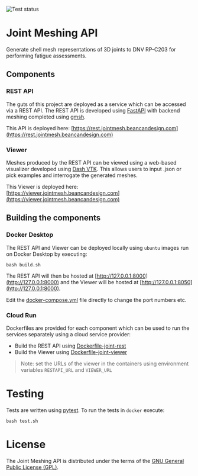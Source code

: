 ![Test status](https://github.com/thisistheplace/joint_model/actions/workflows/test.yml/badge.svg?event=push)

# Joint Meshing API
Generate shell mesh representations of 3D joints to DNV RP-C203 for performing fatigue assessments.

## Components
### REST API
The guts of this project are deployed as a service which can be accessed via a REST API. The REST API
is developed using [FastAPI](https://fastapi.tiangolo.com) with backend meshing completed using [gmsh](https://gmsh.info).

This API is deployed here: [https://rest.jointmesh.beancandesign.com](https://rest.jointmesh.beancandesign.com)

### Viewer
Meshes produced by the REST API can be viewed using a web-based visualizer developed using [Dash VTK](https://dash.plotly.com/vtk). This allows users to input .json or pick examples and interrogate the
generated meshes.

This Viewer is deployed here: [https://viewer.jointmesh.beancandesign.com](https://viewer.jointmesh.beancandesign.com)

## Building the components
### Docker Desktop
The REST API and Viewer can be deployed locally using `ubuntu` images run on Docker Desktop by executing:

```
bash build.sh
```

The REST API will then be hosted at [http://127.0.0.1:8000](http://127.0.0.1:8000) and the Viewer
will be hosted at [http://127.0.0.1:8050](http://127.0.0.1:8000).

Edit the [docker-compose.yml](docker-compose.yml) file directly to change the port numbers etc.

### Cloud Run
Dockerfiles are provided for each component which can be used to run the services separately using
a cloud service provider:
- Build the REST API using [Dockerfile-joint-rest](Dockerfile-joint-rest)
- Build the Viewer using [Dockerfile-joint-viewer](Dockerfile-joint-viewer)

> Note: set the URLs of the viewer in the containers using environment variables `RESTAPI_URL` and `VIEWER_URL`

# Testing
Tests are written using [pytest](https://docs.pytest.org). To run the tests in `docker` execute:

```
bash test.sh
```

# License
The Joint Meshing API is distributed under the terms of the [GNU General Public License (GPL)](LICENSE).